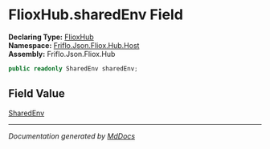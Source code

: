 ﻿<!--  
  <auto-generated>   
    The contents of this file were generated by a tool.  
    Changes to this file may be list if the file is regenerated  
  </auto-generated>   
-->

# FlioxHub.sharedEnv Field

**Declaring Type:** [FlioxHub](../index.md)  
**Namespace:** [Friflo.Json.Fliox.Hub.Host](../../index.md)  
**Assembly:** Friflo.Json.Fliox.Hub

```csharp
public readonly SharedEnv sharedEnv;
```

## Field Value

[SharedEnv](../../SharedEnv/index.md)

___

*Documentation generated by [MdDocs](https://github.com/ap0llo/mddocs)*
